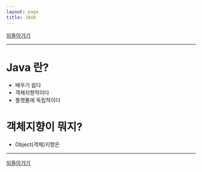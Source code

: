 ```yaml
---
layout: page
title: JAVA
---
```


[되돌아가기](https://leesohyeon96.github.io/study)  

***

# Java 란?  
 - 배우기 쉽다
 - 객체지향적이다
 - 플랫폼에 독립적이다

# 객체지향이 뭐지?
 - Object(객체)지향은 

***  

[되돌아가기](https://leesohyeon96.github.io/study)  
